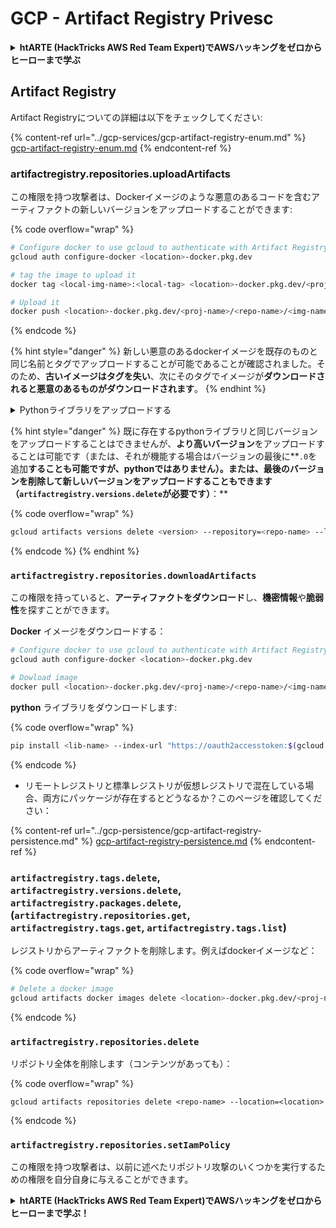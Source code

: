# GCP - Artifact Registry Privesc

<details>

<summary><strong>htARTE (HackTricks AWS Red Team Expert)でAWSハッキングをゼロからヒーローまで学ぶ</strong></summary>

HackTricksをサポートする他の方法:

* **HackTricksにあなたの会社を広告したい**、または**HackTricksをPDFでダウンロードしたい**場合は、[**サブスクリプションプラン**](https://github.com/sponsors/carlospolop)をチェックしてください！
* [**公式PEASS & HackTricksグッズ**](https://peass.creator-spring.com)を入手する
* [**The PEASS Family**](https://opensea.io/collection/the-peass-family)を発見し、独占的な[**NFTs**](https://opensea.io/collection/the-peass-family)のコレクションをチェックする
* 💬 [**Discordグループ**](https://discord.gg/hRep4RUj7f)に**参加する**か、[**テレグラムグループ**](https://t.me/peass)に参加するか、**Twitter** 🐦 [**@carlospolopm**](https://twitter.com/carlospolopm)で**フォローする**。
* [**HackTricks**](https://github.com/carlospolop/hacktricks)と[**HackTricks Cloud**](https://github.com/carlospolop/hacktricks-cloud)のgithubリポジトリにPRを提出して、あなたのハッキングのコツを**共有する**。

</details>

## Artifact Registry

Artifact Registryについての詳細は以下をチェックしてください:

{% content-ref url="../gcp-services/gcp-artifact-registry-enum.md" %}
[gcp-artifact-registry-enum.md](../gcp-services/gcp-artifact-registry-enum.md)
{% endcontent-ref %}

### artifactregistry.repositories.uploadArtifacts

この権限を持つ攻撃者は、Dockerイメージのような悪意のあるコードを含むアーティファクトの新しいバージョンをアップロードすることができます:

{% code overflow="wrap" %}
```bash
# Configure docker to use gcloud to authenticate with Artifact Registry
gcloud auth configure-docker <location>-docker.pkg.dev

# tag the image to upload it
docker tag <local-img-name>:<local-tag> <location>-docker.pkg.dev/<proj-name>/<repo-name>/<img-name>:<tag>

# Upload it
docker push <location>-docker.pkg.dev/<proj-name>/<repo-name>/<img-name>:<tag>
```
{% endcode %}

{% hint style="danger" %}
新しい悪意のあるdockerイメージを既存のものと同じ名前とタグでアップロードすることが可能であることが確認されました。そのため、**古いイメージはタグを失い**、次にそのタグでイメージが**ダウンロードされると悪意のあるものがダウンロードされます**。
{% endhint %}

<details>

<summary>Pythonライブラリをアップロードする</summary>

**アップロードするライブラリの作成から始めます**（レジストリから最新バージョンをダウンロードできる場合、このステップは省略できます）：

1.  **プロジェクト構造を設定します**：

* ライブラリ用の新しいディレクトリを作成します。例：`hello_world_library`。
* このディレクトリ内にパッケージ名のディレクトリを作成します。例：`hello_world`。
* パッケージディレクトリ内に`__init__.py`ファイルを作成します。このファイルは空でも、パッケージの初期化を含むこともできます。

```bash
mkdir hello_world_library
cd hello_world_library
mkdir hello_world
touch hello_world/__init__.py
```
2.  **ライブラリコードを書きます**：

* `hello_world`ディレクトリ内に、モジュール用の新しいPythonファイルを作成します。例：`greet.py`。
* "Hello, World!"関数を書きます：

```python
# hello_world/greet.py
def say_hello():
return "Hello, World!"
```
3.  **`setup.py`ファイルを作成します**：

* `hello_world_library`ディレクトリのルートに`setup.py`ファイルを作成します。
* このファイルにはライブラリに関するメタデータが含まれ、Pythonがそれをインストールする方法を指示します。

```python
# setup.py
from setuptools import setup, find_packages

setup(
name='hello_world',
version='0.1',
packages=find_packages(),
install_requires=[
# ライブラリが必要とする依存関係
],
)
```



**さあ、ライブラリをアップロードしましょう：**

1.  **パッケージをビルドします**：

* `hello_world_library`ディレクトリのルートから、以下を実行します：

```sh
python3 setup.py sdist bdist_wheel
```
2.  **twineの認証を設定します**（パッケージをアップロードするために使用）：

* `twine`がインストールされていることを確認します（`pip install twine`）。
* `gcloud`を使用して資格情報を設定します：

{% code overflow="wrap" %}
```sh
twine upload --username 'oauth2accesstoken' --password "$(gcloud auth print-access-token)" --repository-url https://<location>-python.pkg.dev/<project-id>/<repo-name>/ dist/*
```
{% endcode %}

<!---->

3. **ビルドをクリーンにします**
```bash
rm -rf dist build hello_world.egg-info
```
</details>

{% hint style="danger" %}
既に存在するpythonライブラリと同じバージョンをアップロードすることはできませんが、**より高いバージョン**をアップロードすることは可能です（または、それが機能する場合はバージョンの最後に**`.0`を追加**することも可能ですが、pythonではありません）。または、**最後のバージョンを削除して新しいバージョンをアップロードする**こともできます（`artifactregistry.versions.delete`が必要です）**：**

{% code overflow="wrap" %}
```sh
gcloud artifacts versions delete <version> --repository=<repo-name> --location=<location> --package=<lib-name>
```
{% endcode %}
{% endhint %}

### `artifactregistry.repositories.downloadArtifacts`

この権限を持っていると、**アーティファクトをダウンロード**し、**機密情報**や**脆弱性**を探すことができます。

**Docker** イメージをダウンロードする：
```sh
# Configure docker to use gcloud to authenticate with Artifact Registry
gcloud auth configure-docker <location>-docker.pkg.dev

# Dowload image
docker pull <location>-docker.pkg.dev/<proj-name>/<repo-name>/<img-name>:<tag>
```
**python** ライブラリをダウンロードします:

{% code overflow="wrap" %}
```bash
pip install <lib-name> --index-url "https://oauth2accesstoken:$(gcloud auth print-access-token)@<location>-python.pkg.dev/<project-id>/<repo-name>/simple/" --trusted-host <location>-python.pkg.dev --no-cache-dir
```
{% endcode %}

* リモートレジストリと標準レジストリが仮想レジストリで混在している場合、両方にパッケージが存在するとどうなるか？このページを確認してください：

{% content-ref url="../gcp-persistence/gcp-artifact-registry-persistence.md" %}
[gcp-artifact-registry-persistence.md](../gcp-persistence/gcp-artifact-registry-persistence.md)
{% endcontent-ref %}

### `artifactregistry.tags.delete`, `artifactregistry.versions.delete`, `artifactregistry.packages.delete`, (`artifactregistry.repositories.get`, `artifactregistry.tags.get`, `artifactregistry.tags.list`)

レジストリからアーティファクトを削除します。例えばdockerイメージなど：

{% code overflow="wrap" %}
```bash
# Delete a docker image
gcloud artifacts docker images delete <location>-docker.pkg.dev/<proj-name>/<repo-name>/<img-name>:<tag>
```
{% endcode %}

### `artifactregistry.repositories.delete`

リポジトリ全体を削除します（コンテンツがあっても）：

{% code overflow="wrap" %}
```
gcloud artifacts repositories delete <repo-name> --location=<location>
```
{% endcode %}

### `artifactregistry.repositories.setIamPolicy`

この権限を持つ攻撃者は、以前に述べたリポジトリ攻撃のいくつかを実行するための権限を自分自身に与えることができます。

<details>

<summary><strong>htARTE (HackTricks AWS Red Team Expert)で<strong>AWSハッキングをゼロからヒーローまで学ぶ</strong></a><strong>！</strong></summary>

HackTricksをサポートする他の方法:

* **HackTricksにあなたの会社を広告したい**、または**HackTricksをPDFでダウンロードしたい**場合は、[**サブスクリプションプラン**](https://github.com/sponsors/carlospolop)をチェックしてください！
* [**公式PEASS & HackTricksグッズ**](https://peass.creator-spring.com)を入手する
* [**The PEASS Family**](https://opensea.io/collection/the-peass-family)を発見し、独占的な[**NFTs**](https://opensea.io/collection/the-peass-family)のコレクションをチェックする
* 💬 [**Discordグループ**](https://discord.gg/hRep4RUj7f)に**参加する**か、[**テレグラムグループ**](https://t.me/peass)に参加する、または**Twitter** 🐦 [**@carlospolopm**](https://twitter.com/carlospolopm)を**フォローする**。
* [**HackTricks**](https://github.com/carlospolop/hacktricks) と [**HackTricks Cloud**](https://github.com/carlospolop/hacktricks-cloud) のgithubリポジトリにPRを提出して、あなたのハッキングのコツを**共有する**。

</details>
